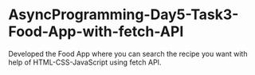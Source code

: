 # AsyncProgramming-Day5-Task3-Food-App-with-fetch-API
Developed the Food App where you can search the recipe you want with help of HTML-CSS-JavaScript using fetch API.
